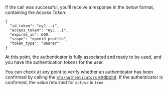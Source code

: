 If the call was successful, you'll receive a response in the below format, containing the <dfn data-key="access-token">Access Token</dfn>:

```
{
  "id_token": "eyJ...i",
  "access_token": "eyJ...i",
  "expires_in": 600,
  "scope": "openid profile",
  "token_type": "Bearer"
}
```

At this point, the authenticator is fully associated and ready to be used, and you have the authentication tokens for the user.

You can check at any point to verify whether an authenticator has been confirmed by calling the [`mfa/authenticators` endpoint](/mfa/guides/mfa-api/manage). If the authenticator is confirmed, the value returned for `active` is `true`.